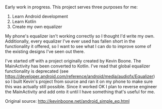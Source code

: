 Early work in progress. This project serves three purposes for me:

1. Learn Android development
2. Learn Kotlin
3. Create my own equalizer

My phone's equalizer isn't working correctly so I thought I'd write my own. Additionally, every equalizer I've ever used has fallen short in the functionality it offered, so I want to see what I can do to improve some of the existing designs I've seen out there.

I've started off with a project originally created by Kevin Boone. The MainActivity has been converted to Kotlin. I've read that global equalizer functionality is deprecated (see https://developer.android.com/reference/android/media/audiofx/Equalizer) so I built Kevin's project from source and ran it on my phone to make sure this was actually still possible. Since it worked OK I plan to reverse engineer the MainActivity and add onto it until I have something that's useful for me. 

Original source: http://kevinboone.net/android_simple_eq.html

